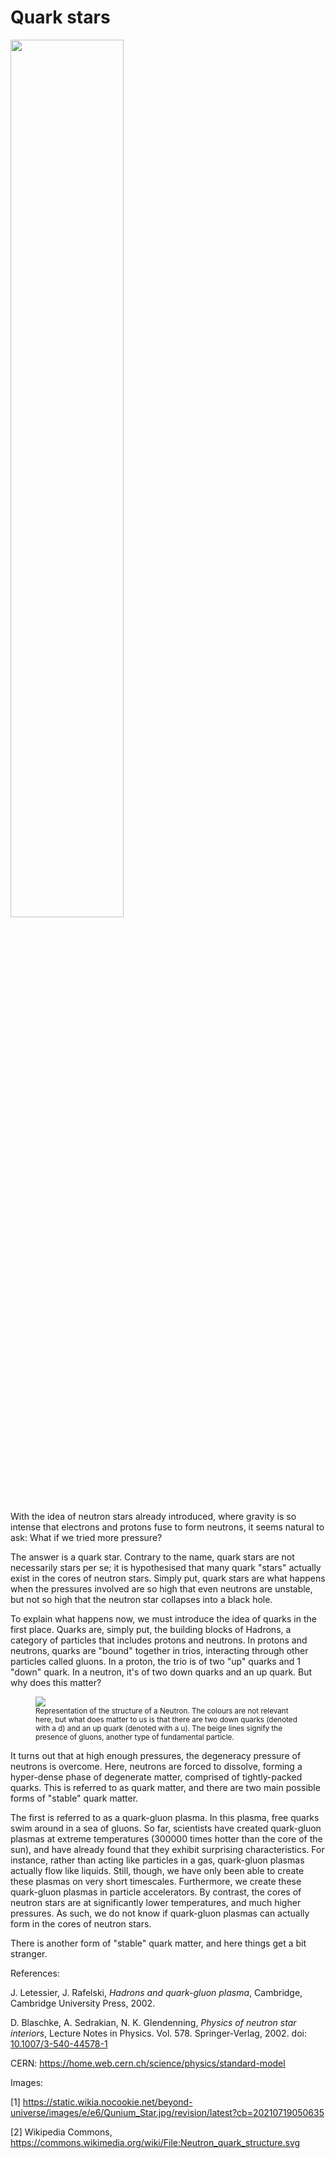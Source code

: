 # Quark stars

<img style="width: 60%" src="https://hips.hearstapps.com/pop.h-cdn.co/assets/16/46/640x352/gallery-1479416701-screen-shot-2016-11-17-at-40413-pm.jpg?resize=1200:*">

With the idea of neutron stars already introduced, where gravity is so intense that electrons and protons fuse to form neutrons, it seems natural to ask: What if we tried more pressure?

The answer is a quark star. Contrary to the name, quark stars are not necessarily stars per se; it is hypothesised that many quark "stars" actually exist in the cores of neutron stars. Simply put, quark stars are what happens when the pressures involved are so high that even neutrons are unstable, but not so high that the neutron star collapses into a black hole.

To explain what happens now, we must introduce the idea of quarks in the first place. Quarks are, simply put, the building blocks of Hadrons, a category of particles that includes protons and neutrons. In protons and neutrons, quarks are "bound" together in trios, interacting through other particles called gluons. In a proton, the trio is of two "up" quarks and 1 "down" quark. In a neutron, it's of two down quarks and an up quark. But why does this matter?

<figure>
    <img src="https://upload.wikimedia.org/wikipedia/commons/b/bf/Neutron_quark_structure.svg"/>
    <figcaption align = "left">
    <small>Representation of the structure of a Neutron. The colours are not relevant here, but what does matter to us is that there are two down quarks (denoted with a d) and an up quark (denoted with a u). The beige lines signify the presence of gluons, another type of fundamental particle.</small>
    </figcaption>
</figure>

It turns out that at high enough pressures, the degeneracy pressure of neutrons is overcome. Here, neutrons are forced to dissolve, forming a hyper-dense phase of degenerate matter, comprised of tightly-packed quarks. This is referred to as quark matter, and there are two main possible forms of "stable" quark matter.

The first is referred to as a quark-gluon plasma. In this plasma, free quarks swim around in a sea of gluons. So far, scientists have created quark-gluon plasmas at extreme temperatures (300000 times hotter than the core of the sun), and have already found that they exhibit surprising characteristics. For instance, rather than acting like particles in a gas, quark-gluon plasmas actually flow like liquids. Still, though, we have only been able to create these plasmas on very short timescales. Furthermore, we create these quark-gluon plasmas in particle accelerators. By contrast, the cores of neutron stars are at significantly lower temperatures, and much higher pressures. As such, we do not know if quark-gluon plasmas can actually form in the cores of neutron stars.

There is another form of "stable" quark matter, and here things get a bit stranger.


References:

J. Letessier, J. Rafelski, _Hadrons and quark-gluon plasma_, Cambridge, Cambridge University Press, 2002.

D. Blaschke, A. Sedrakian, N. K. Glendenning, _Physics of neutron star interiors_, Lecture Notes in Physics. Vol. 578. Springer-Verlag, 2002. doi: [10.1007/3-540-44578-1](https://doi.org/10.1007%2F3-540-44578-1)

CERN: https://home.web.cern.ch/science/physics/standard-model


Images:

\[1\] https://static.wikia.nocookie.net/beyond-universe/images/e/e6/Qunium_Star.jpg/revision/latest?cb=20210719050635

\[2\] Wikipedia Commons, https://commons.wikimedia.org/wiki/File:Neutron_quark_structure.svg